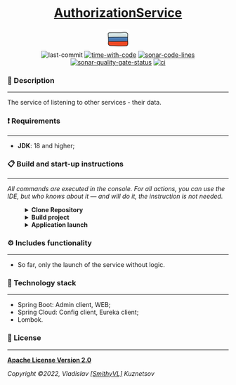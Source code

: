 <!--suppress HtmlDeprecatedAttribute -->
<div align="center">
    <h1>
        <a href="https://hogwartsschoolofmagic.github.io/AuthorizationService/">AuthorizationService</a>
    </h1>
</div>

<div align="center">
    <a href="https://github.com/HogwartsSchoolOfMagic/AuthorizationService/blob/master/docs/README.md">
        <img alt="russian-version" src="https://raw.githubusercontent.com/HogwartsSchoolOfMagic/AuthorizationService/master/assets/languages/russian.png"/>
    </a>
</div>

<div align="center">
    <img src="https://img.shields.io/github/last-commit/HogwartsSchoolOfMagic/AuthorizationService" height="25" alt="last-commit" />
    <a href="https://wakatime.com/@SmithyVL"><img src="https://wakatime.com/badge/github/HogwartsSchoolOfMagic/AuthorizationService.svg" height="25" alt="time-with-code" /></a>
    <a href="https://sonarcloud.io/code?id=HogwartsSchoolOfMagic_AuthorizationService"><img src="https://sonarcloud.io/api/project_badges/measure?project=HogwartsSchoolOfMagic_AuthorizationService&metric=ncloc" height="25" alt="sonar-code-lines" /></a>
    <a href="https://sonarcloud.io/summary/new_code?id=HogwartsSchoolOfMagic_AuthorizationService"><img src="https://sonarcloud.io/api/project_badges/measure?project=HogwartsSchoolOfMagic_AuthorizationService&metric=alert_status" height="25" alt="sonar-quality-gate-status" /></a>
    <a href="https://github.com/HogwartsSchoolOfMagic/AuthorizationService/actions/workflows/ci.yml"><img src="https://github.com/HogwartsSchoolOfMagic/AuthorizationService/actions/workflows/ci.yml/badge.svg" height="25" alt="ci" /></a>
</div>

### 📖 Description

___

The service of listening to other services - their data.

### ❗ Requirements

___

* **JDK**: 18 and higher;

### 📋 Build and start-up instructions

___

*All commands are executed in the console. For all actions, you can use the IDE, but who knows about it — and
will do it, the instruction is not needed.*

<details style="margin-left: 40px">	
   <summary><b>Clone Repository</b></summary>

1. Create a folder: `mkdir GitProjects` (the folder name can be anything, but you will need to continue to use only it);
2. Go to the folder: `cd GitProjects`;
3. Cloning a repository: `git clone https://github.com/HogwartsSchoolOfMagic/AuthorizationService.git`;
4. Go to the folder: `cd AuthorizationService`;
5. Complete.

</details>

<details style="margin-left: 40px">	
   <summary><b>Build project</b></summary>

Inside the folder: <code>AuthorizationService</code>, you need to run the command: <code>mvn clean install</code>.
</details>

<details style="margin-left: 40px">	
   <summary><b>Application launch</b></summary>

After building the application, execute the command: <code>mvn spring-boot:run</code>. <b>Default port: 9002</b>.
</details>

### ⚙ Includes functionality

___

- So far, only the launch of the service without logic.

### 🔨 Technology stack

___

- Spring Boot: Admin client, WEB;
- Spring Cloud: Config client, Eureka client;
- Lombok.

### 🎫 License

___

**[Apache License Version 2.0](https://github.com/HogwartsSchoolOfMagic/AuthorizationService/blob/master/LICENSE)**

_Copyright ©2022, Vladislav [[SmithyVL]](https://github.com/SmithyVL) Kuznetsov_